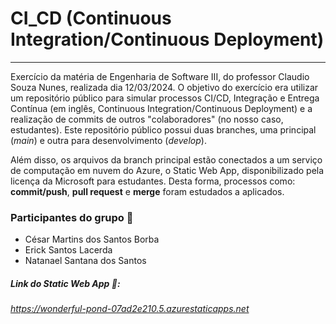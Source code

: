 # CI_CD (Continuous Integration/Continuous Deployment)

<hr>
<p>Exercício da matéria de Engenharia de Software III, do professor Claudio Souza Nunes, realizada dia 12/03/2024.
O objetivo do exercício era utilizar um repositório público para simular processos CI/CD, Integração e Entrega Contínua (em inglês, Continuous Integration/Continuous Deployment) e a realização de commits de outros "colaboradores" (no nosso caso, estudantes).
Este repositório público possui duas branches, uma principal (<em>main</em>) e outra para desenvolvimento (<em>develop</em>).</p>
<p>Além disso, os arquivos da branch principal estão conectados a um serviço de computação em nuvem do Azure, o Static Web App, disponibilizado pela licença da Microsoft
para estudantes. Desta forma, processos como: <strong>commit/push</strong>, <strong>pull request</strong> e <strong>merge</strong> foram estudados a aplicados.</p>

### Participantes do grupo 👥
- César Martins dos Santos Borba
- Erick Santos Lacerda
- Natanael Santana dos Santos

##### Link do <em>Static Web App<em/> 🛜:

https://wonderful-pond-07ad2e210.5.azurestaticapps.net
